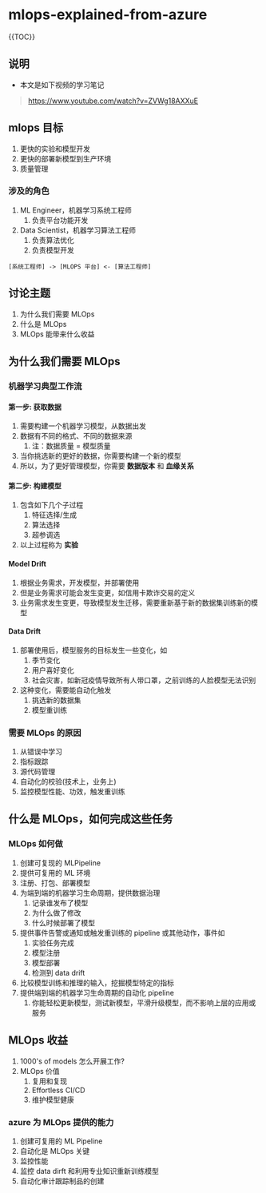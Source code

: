 # mlops-explained-from-azure

{{TOC}}

## 说明
- 本文是如下视频的学习笔记
> https://www.youtube.com/watch?v=ZVWg18AXXuE

## mlops 目标
1. 更快的实验和模型开发
2. 更快的部署新模型到生产环境
3. 质量管理

### 涉及的角色
1. ML Engineer，机器学习系统工程师
   1. 负责平台功能开发
2. Data Scientist，机器学习算法工程师
   1. 负责算法优化
   2. 负责模型开发

```text
[系统工程师] -> [MLOPS 平台] <- [算法工程师]
```

## 讨论主题
1. 为什么我们需要 MLOps
2. 什么是 MLOps
3. MLOps 能带来什么收益

## 为什么我们需要 MLOps
### 机器学习典型工作流
#### 第一步: 获取数据
1. 需要构建一个机器学习模型，从数据出发
2. 数据有不同的格式、不同的数据来源
   1. 注：数据质量 = 模型质量
3. 当你挑选新的更好的数据，你需要构建一个新的模型
4. 所以，为了更好管理模型，你需要 **数据版本** 和 **血缘关系**

#### 第二步: 构建模型
1. 包含如下几个子过程
   1. 特征选择/生成
   2. 算法选择
   3. 超参调选
2. 以上过程称为 **实验**

#### Model Drift
1. 根据业务需求，开发模型，并部署使用
2. 但是业务需求可能会发生变更，如信用卡欺诈交易的定义
3. 业务需求发生变更，导致模型发生迁移，需要重新基于新的数据集训练新的模型

#### Data Drift
1. 部署使用后，模型服务的目标发生一些变化，如
   1. 季节变化
   2. 用户喜好变化
   3. 社会灾害，如新冠疫情导致所有人带口罩，之前训练的人脸模型无法识别
2. 这种变化，需要能自动化触发
   1. 挑选新的数据集
   2. 模型重训练

### 需要 MLOps 的原因
1. 从错误中学习
2. 指标跟踪
3. 源代码管理
4. 自动化的校验(技术上，业务上)
5. 监控模型性能、功效，触发重训练

## 什么是 MLOps，如何完成这些任务

### MLOps 如何做
1. 创建可复现的 MLPipeline
2. 提供可复用的 ML 环境
3. 注册、打包、部署模型
4. 为端到端的机器学习生命周期，提供数据治理
   1. 记录谁发布了模型
   2. 为什么做了修改
   3. 什么时候部署了模型
5. 提供事件告警或通知或触发重训练的 pipeline 或其他动作，事件如
   1. 实验任务完成
   2. 模型注册
   3. 模型部署
   4. 检测到 data drift
6. 比较模型训练和推理的输入，挖掘模型特定的指标
7. 提供端到端的机器学习生命周期的自动化 pipeline
   1. 你能轻松更新模型，测试新模型，平滑升级模型，而不影响上层的应用或服务

## MLOps 收益
1. 1000's of models 怎么开展工作?
2. MLOps 价值
   1. 复用和复现
   2. Effortless CI/CD
   3. 维护模型健康


### azure 为 MLOps 提供的能力
1. 创建可复用的 ML Pipeline
2. 自动化是 MLOps 关键
3. 监控性能
4. 监控 data dirft 和利用专业知识重新训练模型
5. 自动化审计跟踪制品的创建
